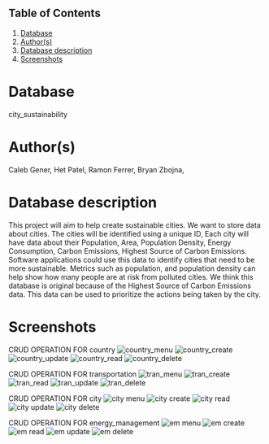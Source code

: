 ## Table of Contents
1. [Database](#database)
1. [Author(s)](#author)
1. [Database description](#description)
1. [Screenshots](#screenshots)

# Database
city_sustainability

# Author(s)
Caleb Gener,
Het Patel,
Ramon Ferrer,
Bryan Zbojna,

# Database description
This project will aim to help create sustainable cities. We want to store data about cities. The cities will be identified using a unique ID, 
Each city will have data about their Population, Area, Population Density, Energy Consumption, Carbon Emissions, Highest Source of Carbon 
Emissions. Software applications could use this data to identify cities that need to be more sustainable. Metrics such as population, and 
population density can help show how many people are at risk from polluted cities. We think this database is original because of the Highest 
Source of Carbon Emissions data. This data can be used to prioritize the actions being taken by the city.

# Screenshots
CRUD OPERATION FOR country
![country_menu](https://user-images.githubusercontent.com/89759491/158309910-7b4b5b18-d19a-4e3a-bd4c-3c6ac031855b.jpg)
![country_create](https://user-images.githubusercontent.com/89759491/158309931-efc1b604-8093-4961-8be0-18ee0863da92.jpg)
![country_update](https://user-images.githubusercontent.com/89759491/158309948-b9a0a0f3-decc-4d15-b588-f948c32f9371.jpg)
![country_read](https://user-images.githubusercontent.com/89759491/158309949-1dee7c4b-e240-49f3-a7d6-bd0f3d43ac9f.jpg)
![country_delete](https://user-images.githubusercontent.com/89759491/158309951-3f813037-d84c-4cf6-b52a-210beb183b29.jpg)

CRUD OPERATION FOR transportation
![tran_menu](https://user-images.githubusercontent.com/89759491/158310431-3147496c-4c40-4e31-8889-86ab419a0ea6.jpg)
![tran_create](https://user-images.githubusercontent.com/89759491/158310440-c82e90a5-f91d-4a39-8bbf-189ba973ec64.jpg)
![tran_read](https://user-images.githubusercontent.com/89759491/158310444-0f81b388-b2b6-4ae5-a0d1-8f2c11c46c82.jpg)
![tran_update](https://user-images.githubusercontent.com/89759491/158310450-b80dcfa9-5cf4-498c-a56f-8f7a0997e31c.jpg)
![tran_delete](https://user-images.githubusercontent.com/89759491/158310476-9f858a66-6392-4834-9776-033c6030a5ac.jpg)

CRUD OPERATION FOR city
![city menu](https://user-images.githubusercontent.com/70284164/158325683-de5a9add-110f-494d-8886-0a71a55ec315.png)
![city create](https://user-images.githubusercontent.com/70284164/158325698-3d1d9651-89aa-463e-963c-72ac72e6d159.png)
![city read](https://user-images.githubusercontent.com/70284164/158325708-0a1cab9c-9571-41ca-8158-280d5962ac8f.png)
![city update](https://user-images.githubusercontent.com/70284164/158325714-ed47336d-cb35-47a0-99ae-72dcfd2edd87.png)
![city delete](https://user-images.githubusercontent.com/70284164/158325734-226f1a0e-eccd-4f72-9e75-64040cdc419c.png)

CRUD OPERATION FOR energy_management
![em menu](https://user-images.githubusercontent.com/70284164/158326122-93cac501-c784-40e1-a67a-871e14ceb3e7.png)
![em create](https://user-images.githubusercontent.com/70284164/158326134-b848fbc1-bc65-4242-bbde-6c254b127b4f.png)
![em read](https://user-images.githubusercontent.com/70284164/158326142-f1ee0134-a5fa-4668-8fba-a967872071c2.png)
![em update](https://user-images.githubusercontent.com/70284164/158326161-2e6afa08-3be7-41c3-821c-239e63af9aed.png)
![em delete](https://user-images.githubusercontent.com/70284164/158326167-28ade955-b0a3-4441-8017-a4432b9abfe6.png)

